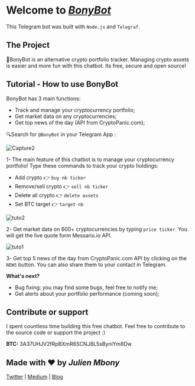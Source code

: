 Welcome to [*BonyBot*](https://telegram.me/bony-bot)
=================

This Telegram bot was built with `Node.js` and `Telegraf`.

The Project
------------

🤖BonyBot is an alternative crypto portfolio tracker. Managing crypto assets is easier and more fun with this chatbot. Its free, secure and open source! 

Tutorial - How to use BonyBot
---------------------
BonyBot has 3 main functions:
- Track and manage your cryptocurrency portfolio;
- Get market data on any cryptocurrencies;
- Get top news of the day (API from CryptoPanic.com);

🔍Search for `@BonyBot` in your Telegram App :

![Capture2](https://user-images.githubusercontent.com/46977988/64043242-db9f5880-cb31-11e9-83aa-d58e78362e1f.PNG)

1- The main feature of this chatbot is to manage your cryptocurrency portfolio! Type these commands to track your crypto holdings: 
- Add crypto  👉  `buy nb ticker`
- Remove/sell crypto  👉  `sell nb ticker`
- Delete all crypto  👉  `delete assets`
- Set BTC target 👉  `target nb`

![tuto2](https://user-images.githubusercontent.com/46977988/64042407-bd385d80-cb2f-11e9-91a9-12b8d228fe9e.gif)

2- Get market data on 600+ cryptocurrencies by typing `price ticker`. You will get the live quote form Messario.io API.

![tuto1](https://user-images.githubusercontent.com/46977988/64038990-8cecc100-cb27-11e9-9c34-10af6ed41dd2.gif)


3- Get top 5 news of the day from CryptoPanic.com API by clicking on the `NEWS` button. You can also share them to your contact in Telegram.

**What's next?**
- Bug fixing: you may find some bugs, feel free to notify me;
- Get alerts about your portfolio performance (coming soon);

Contribute or support
-------------------

I spent countless time building this free chatbot. Feel free to contribute to the source code or support the project :)

**BTC:** 3A37UHJV2fRpBXmR6SCNJ8L5sByniYm8Dw


Made with ❤️ by *Julien Mbony*
-------------------

[Twitter](https://twitter.com/julienmbony) | [Medium](https://medium.com/@julien.mbony) | [Blog](http://aleny.net/)

